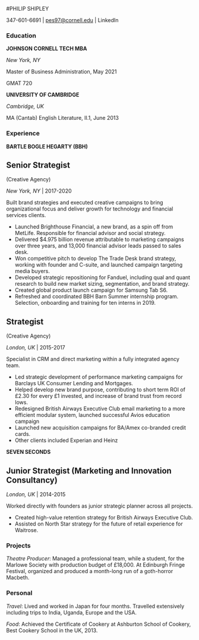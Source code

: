 #PHILIP SHIPLEY

347-601-6691 | pes97@cornell.edu | LinkedIn

		
### Education	
**JOHNSON CORNELL TECH MBA**

_New York, NY_

Master of Business Administration, May 2021	

GMAT 720	
		
**UNIVERSITY OF CAMBRIDGE**

_Cambridge, UK_

MA (Cantab) English Literature, II.1, June 2013	
		
### Experience	
**BARTLE BOGLE HEGARTY (BBH)**

## Senior Strategist 
(Creative Agency)

_New York, NY_ | 2017-2020

Built brand strategies and executed creative campaigns to bring organizational focus and deliver growth for technology and financial services clients. 	
- Launched Brighthouse Financial, a new brand, as a spin off from MetLife. Responsible for financial advisor and social strategy. 
- Delivered $4.975 billion revenue attributable to marketing campaigns over three years, and 13,000 financial advisor leads passed to sales desk. 
- Won competitive pitch to develop The Trade Desk brand strategy, working with founder and C-suite, and launched campaign targeting media buyers.
- Developed strategic repositioning for Fanduel, including qual and quant research to build new market sizing, segmentation, and brand strategy.	
- Created global product launch campaign for Samsung Tab S6.	
- Refreshed and coordinated BBH Barn Summer internship program. Selection, onboarding and training for ten interns in 2019.	
	
## Strategist
(Creative Agency)

_London, UK_ | 2015-2017

Specialist in CRM and direct marketing within a fully integrated agency team. 
- Led strategic development of performance marketing campaigns for Barclays UK Consumer Lending and Mortgages. 
- Helped develop new brand purpose, contributing to short term ROI of £2.30 for every £1 invested, and increase of brand trust from record lows. 
- Redesigned British Airways Executive Club email marketing to a more efficient modular system, launched successful Avios education campaign
- Launched new acquisition campaigns for BA/Amex co-branded credit cards. 	
- Other clients included Experian and Heinz	

**SEVEN SECONDS**
## Junior Strategist (Marketing and Innovation Consultancy)

_London, UK_ | 2014-2015

Worked directly with founders as junior strategic planner across all projects.
- Created high-value retention strategy for British Airways Executive Club.
- Assisted on North Star strategy for the future of retail experience for Waitrose.	
		
### Projects
_Theatre Producer_: Managed a professional team, while a student, for the Marlowe Society with production budget of £18,000. At Edinburgh Fringe Festival, organized and produced a month-long run of a goth-horror Macbeth. 	
		
### Personal
_Travel_: Lived and worked in Japan for four months. Travelled extensively including trips to India, Uganda, Europe and the USA.
	
_Food_: Achieved the Certificate of Cookery at Ashburton School of Cookery, Best Cookery School in the UK, 2013.
